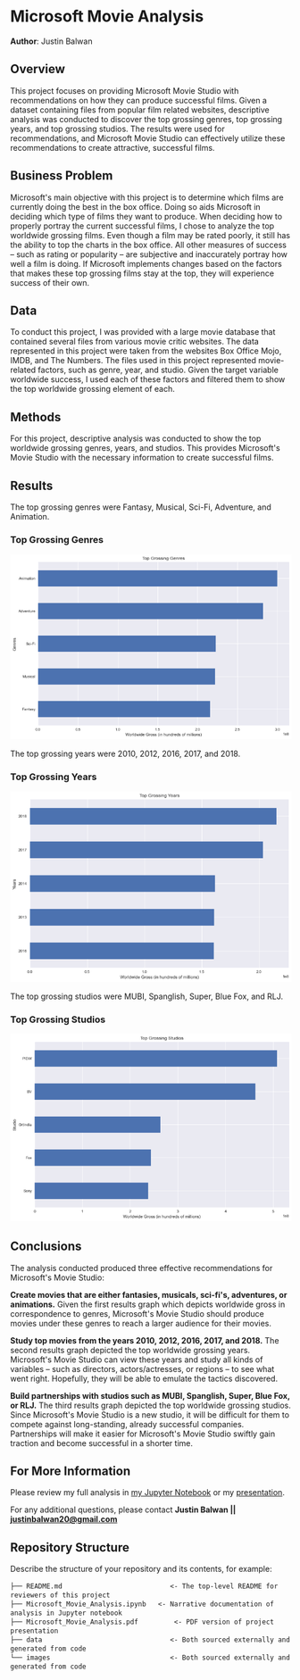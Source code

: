 # Microsoft Movie Analysis

**Author**: Justin Balwan

## Overview

This project focuses on providing Microsoft Movie Studio with recommendations on how they can produce successful films.
Given a dataset containing files from popular film related websites, descriptive analysis was conducted to discover the top grossing genres, top grossing years, and top grossing studios. The results were used for recommendations, and Microsoft Movie Studio can effectively utilize these recommendations to create attractive, successful films.

## Business Problem

Microsoft's main objective with this project is to determine which films are currently doing the best in the box office. Doing so aids Microsoft in deciding which type of films they want to produce. When deciding how to properly portray the current successful films, I chose to analyze the top worldwide grossing films. Even though a film may be rated poorly, it still has the ability to top the charts in the box office. All other measures of success – such as rating or popularity – are subjective and inaccurately portray how well a film is doing. If Microsoft implements changes based on the factors that makes these top grossing films stay at the top, they will experience success of their own.

## Data

To conduct this project, I was provided with a large movie database that contained several files from various movie critic websites. The data represented in this project were taken from the websites Box Office Mojo, IMDB, and The Numbers. The files used in this project represented movie-related factors, such as genre, year, and studio. Given the target variable worldwide success, I used each of these factors and filtered them to show the top worldwide grossing element of each. 

## Methods

For this project, descriptive analysis was conducted to show the top worldwide grossing genres, years, and studios. This provides Microsoft's Movie Studio with the necessary information to create successful films. 

## Results

The top grossing genres were Fantasy, Musical, Sci-Fi, Adventure, and Animation.

### Top Grossing Genres
![results1](./images/top_grossing_genres.png)



The top grossing years were 2010, 2012, 2016, 2017, and 2018.

### Top Grossing Years
![results2](./images/top_grossing_years.png)



The top grossing studios were MUBI, Spanglish, Super, Blue Fox, and RLJ. 

### Top Grossing Studios
![results3](./images/top_grossing_studios.png)




## Conclusions
The analysis conducted produced three effective recommendations for Microsoft's Movie Studio: 

__Create movies that are either fantasies, musicals, sci-fi's, adventures, or animations.__ Given the first results graph which depicts worldwide gross in correspondence to genres, Microsoft's Movie Studio should produce movies under these genres to reach a larger audience for their movies.

__Study top movies from the years 2010, 2012, 2016, 2017, and 2018.__ The second results graph depicted the top worldwide grossing years. Microsoft's Movie Studio can view these years and study all kinds of variables – such as directors, actors/actresses, or regions – to see what went right. Hopefully, they will be able to emulate the tactics discovered.

__Build partnerships with studios such as MUBI, Spanglish, Super, Blue Fox, or RLJ.__ The third results graph depicted the top worldwide grossing studios. Since Microsoft's Movie Studio is a new studio, it will be difficult for them to compete against long-standing, already successful companies. Partnerships will make it easier for Microsoft's Movie Studio swiftly gain traction and become successful in a shorter time.


## For More Information

Please review my full analysis in [my Jupyter Notebook](./Microsoft_Movie_Analysis.ipynb) or my [presentation](./presentation.pdf).

For any additional questions, please contact **Justin Balwan || justinbalwan20@gmail.com**

## Repository Structure

Describe the structure of your repository and its contents, for example:

```
├── README.md                           <- The top-level README for reviewers of this project
├── Microsoft_Movie_Analysis.ipynb   <- Narrative documentation of analysis in Jupyter notebook
├── Microsoft_Movie_Analysis.pdf         <- PDF version of project presentation
├── data                                <- Both sourced externally and generated from code
└── images                              <- Both sourced externally and generated from code
```



